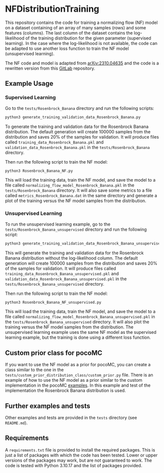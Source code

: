 # NFDistributionTraining

This repository contains the code for training a normalizing flow (NF) model
on a dataset containing of an array of many samples (rows) and some features (columns).
The last column of the dataset contains the log-likelihood of the training distribution for 
the given parameter (supervised learning).
In the case where the log-likelihood is not available, the code can be adapted to
use another loss function to train the NF model (unsupervised learning).

The NF code and model is adapted from [arXiv:2310.04635](https://arxiv.org/pdf/2310.04635) 
and the code is a rewritten version from this [GitLab](https://gitlab.com/yyamauchi/rbm_nf/-/tree/main) repository.


## Example Usage

### Supervised Learning

Go to the `tests/Rosenbrock_Banana` directory and run the following scripts:

```bash
python3 generate_training_validation_data_Rosenbrock_Banana.py
```
To generate the training and validation data for the Rosenbrock Banana distribution.
The default generation will create 100000 samples from the distribution and saves
20% of the samples for validation.
It will produce files called `training_data_Rosenbrock_Banana.pkl` and
`validation_data_Rosenbrock_Banana.pkl` in the `tests/Rosenbrock_Banana` directory.

Then run the following script to train the NF model:
```bash
python3 Rosenbrock_Banana_NF.py
```
This will load the training data, train the NF model, and save the model to a file 
called `normalizing_flow_model_Rosenbrock_Banana.pkl` in the 
`tests/Rosenbrock_Banana` directory.
It will also save some metrics to a file called `metrics_Rosenbrock_Banana.dat` 
in the same directory and generate a plot of the training versus the NF model 
samples from the distribution.

### Unsupervised Learning
To run the unsupervised learning example, go to the `tests/Rosenbrock_Banana_unsupervised` 
directory and run the following script:
```bash
python3 generate_training_validation_data_Rosenbrock_Banana_unsupervised.py
```
This will generate the training and validation data for the Rosenbrock Banana distribution
without the log-likelihood column.
The default generation will create 100000 samples from the distribution and saves
20% of the samples for validation.
It will produce files called `training_data_Rosenbrock_Banana_unsupervised.pkl` and
`validation_data_Rosenbrock_Banana_unsupervised.pkl` in the
`tests/Rosenbrock_Banana_unsupervised` directory.

Then run the following script to train the NF model:
```bash
python3 Rosenbrock_Banana_NF_unsupervised.py
```
This will load the training data, train the NF model, and save the model to a file
called `normalizing_flow_model_Rosenbrock_Banana_unsupervised.pkl` in the
`tests/Rosenbrock_Banana_unsupervised` directory.
It will also plot the training versus the NF model samples from the distribution.
The unsupervised learning example uses the same NF model as the supervised learning example,
but the training is done using a different loss function.

## Custom prior class for pocoMC
If you want to use the NF model as a prior for pocoMC, you can create a class 
similar to the one in the `tests/custom_prior_distribution_class/custom_prior.py` 
file. There is an example of how to use the NF model as a prior similar to the 
custom implementation in the pocoMC [examples](https://pocomc.readthedocs.io/en/latest/priors.html).
In this example and test of the implementation the Rosenbrock Banana distribution is used.

## Further examples and tests
Other examples and tests are provided in the `tests` directory (see `README.md`).

## Requirements
A `requirements.txt` file is provided to install the required packages.
This is just a list of packages with which the code has been tested.
Lower or upper versions of the packages may work, but are not guaranteed to work.
The code is tested with Python 3.10.17 and the list of packages provided.
